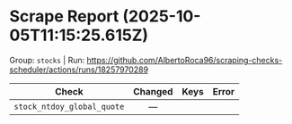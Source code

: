 # Scrape Report (2025-10-05T11:15:25.615Z)

Group: `stocks`  |  Run: https://github.com/AlbertoRoca96/scraping-checks-scheduler/actions/runs/18257970289

| Check | Changed | Keys | Error |
|---|:---:|:--|:--|
| `stock_ntdoy_global_quote` | — |  |  |

